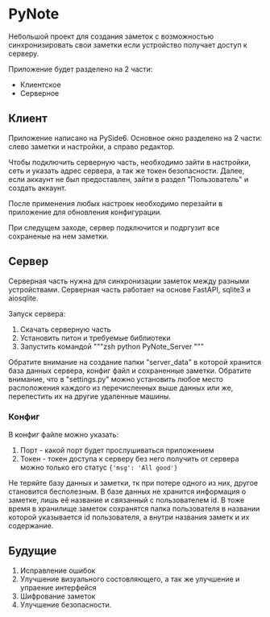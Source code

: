 # PyNote

Небольшой проект для создания заметок с возможностью синхронизировать свои заметки если устройство получает доступ к серверу.

Приложение будет разделено на 2 части:

- Клиентское
- Серверное

## Клиент

Приложение написано на PySide6. Основное окно разделено на 2 части: слево заметки и настройки, а справо редактор.

Чтобы подключить серверную часть, необходимо зайти в настройки, сеть и указать адрес сервера, а так же токен безопасности. Далее, если аккаунт не был предоставлен, зайти в раздел "Пользователь" и создать аккаунт.

После применения любых настроек необходимо перезайти в приложение для обновления конфигурации.

При следущем заходе, сервер подключится и подргузит все сохраненые на нем заметки.

## Сервер

Серверная часть нужна для синхронизации заметок между разными устройствами. Серверная часть работает на основе FastAPI, sqlite3 и aiosqlite.

Запуск сервера:

1) Скачать серверную часть
2) Установить питон и требуемые библиотеки
3) Запустить командой
    """zsh
    python PyNote_Server
    """

Обратите внимание на создание папки "server_data" в которой хранится база данных сервера, конфиг файл и сохраненные заметки. Обратите внимание, что в "settings.py" можно установить любое место расположения каждого из перечисленных выше данных или же, перепестить их на другие удаленные машины.

### Конфиг

В конфиг файле можно указать:

1) Порт - какой порт будет прослушиваться приложением
2) Токен - токен доступа к серверу без него получить от сервера можно только его статус
    `{'msg': 'All good'}`

Не теряйте базу данных и заметки, тк при потере одного из них, другое становится бесполезным. 
В базе данных не хранится информация о заметке, лишь её название и связанный с пользователем id. В тоже время в хранилище заметок сохранятся папка пользователя в названии которой указывается id пользователя, а внутри названия заметк и их содержание.

## Будущие

1) Исправление ошибок
2) Улучшение визуального состовляющего, а так же улучшение и упраение интерфейся
3) Шифрование заметок
4) Улучшение безопасности.
